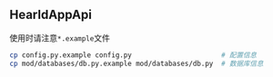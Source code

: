 ## HearldAppApi

使用时请注意`*.example`文件

```bash
cp config.py.example config.py                      # 配置信息
cp mod/databases/db.py.example mod/databases/db.py  # 数据库信息
```
